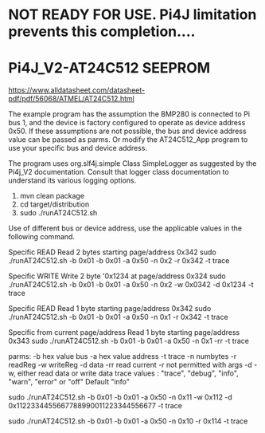 
# NOT READY FOR USE.  Pi4J limitation prevents this completion....



# Pi4J_V2-AT24C512 SEEPROM


https://www.alldatasheet.com/datasheet-pdf/pdf/56068/ATMEL/AT24C512.html

The example program has the assumption the BMP280 is connected to Pi bus 1, and the device is factory configured to
operate as device address 0x50. If these assumptions are not possible, the bus and device address value can be passed as
parms. Or modify the AT24C512_App program to use your specific bus and device address.

The program uses org.slf4j.simple Class SimpleLogger as suggested by the Pi4j_V2 documentation. Consult that logger
class documentation to understand its various logging options.

1. mvn clean package
2. cd target/distribution
3. sudo ./runAT24C512.sh

Use of different bus or device address, use the applicable values in the following command.

Specific READ
Read 2 bytes starting page/address 0x342
sudo ./runAT24C512.sh -b 0x01  -b 0x01 -a 0x50 -n 0x2 -r 0x342 -t trace


Specific WRITE
Write 2 byte '0x1234 at page/address 0x324
sudo ./runAT24C512.sh -b 0x01  -b 0x01 -a 0x50 -n 0x2 -w 0x0342 -d 0x1234 -t trace



Specific READ
Read 1 byte starting page/address 0x342
sudo ./runAT24C512.sh -b 0x01  -b 0x01 -a 0x50 -n 0x1 -r 0x342 -t trace


Specific from current page/address
Read 1 byte starting page/address 0x343
sudo ./runAT24C512.sh -b 0x01  -b 0x01 -a 0x50 -n 0x1 -rr  -t trace



 
parms: -b hex value bus -a hex value address -t trace -n numbytes -r readReg   -w writeReg -d data  -rr read current
-r not permitted with args -d -w, either read data or write data
trace values : "trace", "debug", "info", "warn", "error" or "off"  Default "info"

sudo ./runAT24C512.sh -b 0x01  -b 0x01 -a 0x50 -n 0x11 -w 0x112 -d 0x1122334455667788990011223344556677  -t trace

sudo ./runAT24C512.sh -b 0x01  -b 0x01 -a 0x50 -n 0x10 -r 0x114 -t trace


